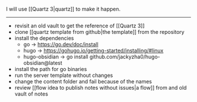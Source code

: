 I will use [[Quartz 3|quartz]] to make it happen.

---
- revisit an old vault to get the reference of [[Quartz 3]]
- clone [[quartz template from github|the template]] from the repository
- install the dependencies
	- go -> https://go.dev/doc/install
	- hugo -> https://gohugo.io/getting-started/installing/#linux
	- hugo-obsidian -> go install github.com/jackyzha0/hugo-obsidian@latest
- install the path for go binaries
- run the server template without changes
- change the content folder and fail because of the names
- review [[flow idea to publish notes without issues|a flow]] from and old vault of notes
